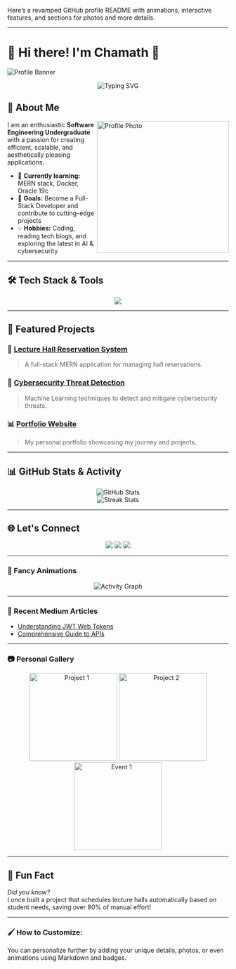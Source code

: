 Here’s a revamped GitHub profile README with animations, interactive features, and sections for photos and more details.

---

# 🌟 Hi there! I'm Chamath 👋  

![Profile Banner](https://via.placeholder.com/1000x200/333/fff?text=Welcome+to+My+GitHub+Profile)

<p align="center">
  <img src="https://readme-typing-svg.herokuapp.com?font=Fira+Code&size=22&pause=1000&color=F7C730&center=true&vCenter=true&width=600&lines=Software+Engineering+Undergraduate;Passionate+Full-Stack+Developer;Tech+Enthusiast+%F0%9F%92%BB;Always+learning+new+things+%F0%9F%93%9A" alt="Typing SVG" />
</p>

## 📸 About Me
<img align="right" width="300" src="https://via.placeholder.com/300?text=Your+Photo" alt="Profile Photo">

I am an enthusiastic **Software Engineering Undergraduate** with a passion for creating efficient, scalable, and aesthetically pleasing applications. 

- 🌱 **Currently learning:** MERN stack, Docker, Oracle 19c  
- 🎯 **Goals:** Become a Full-Stack Developer and contribute to cutting-edge projects  
- 💡 **Hobbies:** Coding, reading tech blogs, and exploring the latest in AI & cybersecurity  

---

## 🛠️ Tech Stack & Tools

<p align="center">
  <img src="https://skillicons.dev/icons?i=html,css,js,react,tailwind,python,nodejs,express,mongodb,git,docker,vscode,java,oracle&theme=dark" />
</p>

---

## 🚀 Featured Projects
### 🏫 **[Lecture Hall Reservation System](https://github.com/ChamathSri/lecture-hall-reservation)**  
> A full-stack MERN application for managing hall reservations.

### 🔐 **[Cybersecurity Threat Detection](https://github.com/ChamathSri/cybersecurity-threat-detection)**  
> Machine Learning techniques to detect and mitigate cybersecurity threats.

### 📊 **[Portfolio Website](https://chamath-portfolio.netlify.app/)**  
> My personal portfolio showcasing my journey and projects.

---

## 📊 GitHub Stats & Activity

<p align="center">
  <img src="https://github-readme-stats.vercel.app/api?username=ChamathSri&show_icons=true&theme=radical" alt="GitHub Stats" />
  <br>
  <img src="https://github-readme-streak-stats.herokuapp.com/?user=ChamathSri&theme=radical" alt="Streak Stats" />
</p>

---

## 🌐 Let's Connect
<p align="center">
  <a href="https://www.linkedin.com/in/chamath/"><img src="https://img.shields.io/badge/LinkedIn-%230077B5.svg?style=for-the-badge&logo=linkedin&logoColor=white" /></a>
  <a href="https://medium.com/@Chamath"><img src="https://img.shields.io/badge/Medium-%2312100E.svg?style=for-the-badge&logo=medium&logoColor=white" /></a>
  <a href="https://chamath-portfolio.netlify.app/"><img src="https://img.shields.io/badge/Portfolio-%23000000.svg?style=for-the-badge&logo=firefox&logoColor=white" /></a>
</p>

---

### 🎨 Fancy Animations

<p align="center">
  <img src="https://github-readme-activity-graph.cyclic.app/graph?username=ChamathSri&theme=react-dark&hide_border=true&area=true" alt="Activity Graph" />
</p>

---

### 📂 Recent Medium Articles  
<!-- Replace below with actual Medium RSS Feed integration for automation -->
- [Understanding JWT Web Tokens](https://medium.com/@Chamath/understanding-jwt-web-tokens)
- [Comprehensive Guide to APIs](https://medium.com/@Chamath/comprehensive-guide-to-apis)

---

### 📷 Personal Gallery  
<p align="center">
  <img width="200" src="https://via.placeholder.com/200?text=Project+1" alt="Project 1" />
  <img width="200" src="https://via.placeholder.com/200?text=Project+2" alt="Project 2" />
  <img width="200" src="https://via.placeholder.com/200?text=Event+1" alt="Event 1" />
</p>

---

## 💬 Fun Fact  
*Did you know?*  
I once built a project that schedules lecture halls automatically based on student needs, saving over 80% of manual effort!

---

### 🖌️ How to Customize:  
You can personalize further by adding your unique details, photos, or even animations using Markdown and badges.

